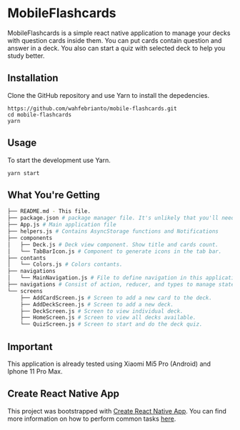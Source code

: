 # MobileFlashcards

MobileFlashcards is a simple react native application to manage your decks with question cards inside them. You can put cards contain question and answer in a deck. You also can start a quiz with selected deck to help you study better.

## Installation

Clone the GitHub repository and use Yarn to install the depedencies.

```
https://github.com/wahfebrianto/mobile-flashcards.git
cd mobile-flashcards
yarn
```

## Usage

To start the development use Yarn.

```
yarn start
```

## What You're Getting

```bash
├── README.md - This file.
├── package.json # package manager file. It's unlikely that you'll need to modify this.
├── App.js # Main application file
├── helpers.js # Contains AsyncStorage functions and Notifications
├── components
│   ├── Deck.js # Deck view component. Show title and cards count.
│   └── TabBarIcon.js # Component to generate icons in the tab bar.
├── contants
│   └── Colors.js # Colors contants.
├── navigations
│   └── MainNavigation.js # File to define navigation in this application.
├── navigations # Consist of action, reducer, and types to manage state in this application.
└── screens
    ├── AddCardScreen.js # Screen to add a new card to the deck.
    ├── AddDeckScreen.js # Screen to add a new deck.
    ├── DeckScreen.js # Screen to view individual deck.
    ├── HomeScreen.js # Screen to view all decks available.
    └── QuizScreen.js # Screen to start and do the deck quiz.
```

## Important

This application is already tested using Xiaomi Mi5 Pro (Android) and Iphone 11 Pro Max.

## Create React Native App

This project was bootstrapped with [Create React Native App](https://github.com/react-community/create-react-native-app). You can find more information on how to perform common tasks [here](https://github.com/react-community/create-react-native-app/blob/master/README.md).
